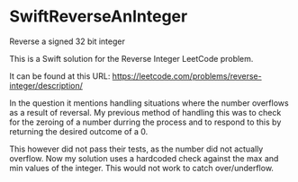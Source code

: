 # SwiftReverseAnInteger
Reverse a signed 32 bit integer

This is a Swift solution for the Reverse Integer LeetCode problem.

It can be found at this URL: https://leetcode.com/problems/reverse-integer/description/

In the question it mentions handling situations where the number overflows as a result of reversal. My previous method of handling this was to check for the zeroing of a number durring the process and to respond to this by returning the desired outcome of a 0.

This however did not pass their tests, as the number did not actually overflow. Now my solution uses a hardcoded check against the max and min values of the integer. This would not work to catch over/underflow. 
